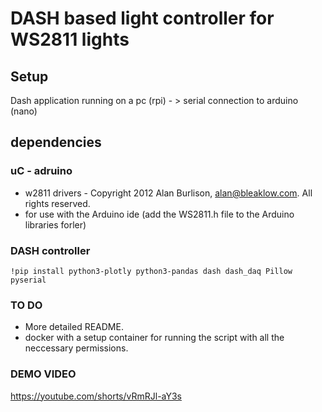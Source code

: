 # DASH based light controller for WS2811 lights

## Setup

Dash application running on a pc (rpi) - > serial connection to arduino (nano)

## dependencies

### uC - adruino 

 - w2811 drivers - Copyright 2012 Alan Burlison, alan@bleaklow.com.  All rights reserved.
 - for use with the Arduino ide (add the WS2811.h file to the Arduino libraries forler)

### DASH controller

``` !pip install python3-plotly python3-pandas dash dash_daq Pillow pyserial ```

### TO DO
 - More detailed README.
 - docker with a setup container for running the script with all the neccessary permissions.

### DEMO VIDEO

https://youtube.com/shorts/vRmRJl-aY3s